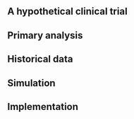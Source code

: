 

## A hypothetical clinical trial

## Primary analysis

## Historical data

## Simulation

## Implementation
